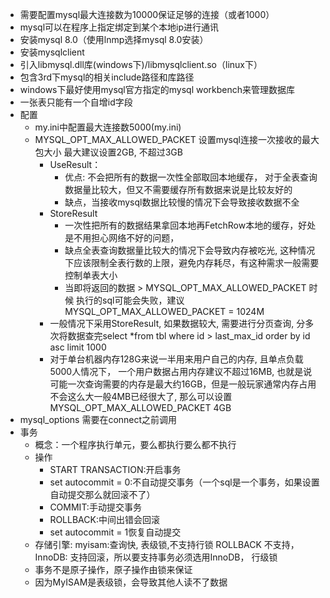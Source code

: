 * 需要配置mysql最大连接数为10000保证足够的连接（或者1000）
* mysql可以在程序上指定绑定到某个本地ip进行通讯
* 安装mysql 8.0（使用lnmp选择mysql 8.0安装）
* 安装mysqlclient
* 引入libmysql.dll库(windows下)/libmysqlclient.so（linux下）
* 包含3rd下mysql的相关include路径和库路径
* windows下最好使用mysql官方指定的mysql workbench来管理数据库
* 一张表只能有一个自增id字段
* 配置
  * my.ini中配置最大连接数5000(my.ini)
  * MYSQL_OPT_MAX_ALLOWED_PACKET 设置mysql连接一次接收的最大包大小 最大建议设置2GB, 不超过3GB
    * UseResult：
      * 优点: 不会把所有的数据一次性全部取回本地缓存， 对于全表查询数据量比较大，但又不需要缓存所有数据来说是比较友好的
      * 缺点，当接收mysql数据比较慢的情况下会导致接收数据不全
    * StoreResult
      * 一次性把所有的数据结果拿回本地再FetchRow本地的缓存，好处是不用担心网络不好的问题，
      * 缺点全表查询数据量比较大的情况下会导致内存被吃光, 这种情况下应该限制全表行数的上限，避免内存耗尽，有这种需求一般需要控制单表大小
      * 当即将返回的数据 >  MYSQL_OPT_MAX_ALLOWED_PACKET 时候 执行的sql可能会失败，建议 MYSQL_OPT_MAX_ALLOWED_PACKET = 1024M
    * 一般情况下采用StoreResult, 如果数据较大, 需要进行分页查询, 分多次将数据查完select *from tbl where id > last_max_id order by id asc limit 1000
    * 对于单台机器内存128G来说一半用来用户自己的内存, 且单点负载5000人情况下， 一个用户数据占用内存建议不超过16MB, 也就是说可能一次查询需要的内存是最大约16GB，但是一般玩家通常内存占用不会这么大一般4MB已经很大了, 那么可以设置MYSQL_OPT_MAX_ALLOWED_PACKET  4GB
* mysql_options 需要在connect之前调用
* 事务
  * 概念：一个程序执行单元，要么都执行要么都不执行
  * 操作
    * START TRANSACTION:开启事务
    * set autocommit = 0:不自动提交事务（一个sql是一个事务，如果设置自动提交那么就回滚不了）
    * COMMIT:手动提交事务
    * ROLLBACK:中间出错会回滚
    * set autocommit = 1恢复自动提交
  * 存储引擎: myisam:查询快, 表级锁,不支持行锁 ROLLBACK 不支持， InnoDB: 支持回滚，所以要支持事务必须选用InnoDB， 行级锁
  * 事务不是原子操作，原子操作由锁来保证
  * 因为MyISAM是表级锁，会导致其他人读不了数据

